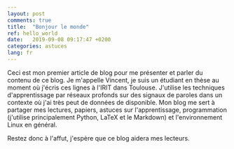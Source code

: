 ```yaml
---
layout: post
comments: true
title:  "Bonjour le monde"
ref: hello_world
date:   2019-09-08 09:17:47 +0200
categories: astuces
lang: fr
---
```


Ceci est mon premier article de blog pour me présenter et parler du contenu de ce blog.
Je m'appelle Vincent, je suis un étudiant en thèse au moment où j'écris ces lignes à l'IRIT dans Toulouse.
J'utilise les techniques d'apprentissage par réseaux profonds sur des signaux de paroles dans un contexte où j'ai très peut de données de disponible.
Mon blog me sert à partager mes lectures, papiers, astuces sur l'apprentissage, programmation (j'utilise principalement Python, LaTeX et le Markdown) et l'environnement Linux en général.

Restez donc à l'affut, j'espère que ce blog aidera mes lecteurs.


